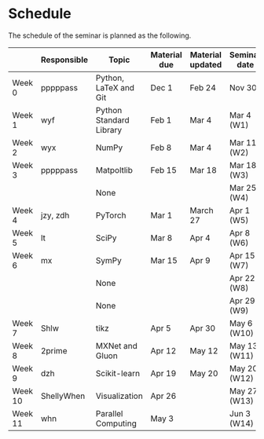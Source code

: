 # Schedule

The schedule of the seminar is planned as the following.

| | Responsible | Topic | Material due | Material updated | Seminar date |
| - | - | - | - | - | - |
| Week 0 | pppppass | Python, LaTeX and Git | Dec 1 | Feb 24 | Nov 30 |
| Week 1 | wyf | Python Standard Library | Feb 1 | Mar 4 | Mar 4 (W1) |
| Week 2 | wyx | NumPy | Feb 8 | Mar 4 | Mar 11 (W2) |
| Week 3 | pppppass | Matpoltlib | Feb 15 | Mar 18 | Mar 18 (W3) |
| | | None | | | Mar 25 (W4) |
| Week 4 | jzy, zdh | PyTorch | Mar 1 | March 27 | Apr 1 (W5) |
| Week 5 | lt | SciPy | Mar 8 | Apr 4 | Apr 8 (W6) |
| Week 6 | mx | SymPy | Mar 15 | Apr 9 | Apr 15 (W7) |
| | | None | | | Apr 22 (W8) |
| | | None | | | Apr 29 (W9) |
| Week 7 | Shlw | tikz | Apr 5 | Apr 30 | May 6 (W10) |
| Week 8 | 2prime | MXNet and Gluon | Apr 12 | May 12 | May 13 (W11) |
| Week 9 | dzh | Scikit-learn | Apr 19 | May 20 | May 20 (W12) |
| Week 10 | ShellyWhen | Visualization | Apr 26 | | May 27 (W13) |
| Week 11 | whn | Parallel Computing | May 3 | | Jun 3 (W14) |
